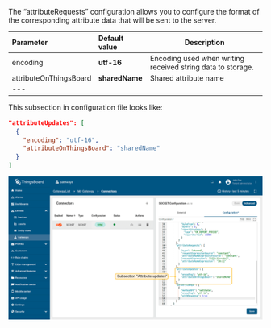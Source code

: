 The “attributeRequests” configuration allows you to configure the format of the corresponding attribute data that will be 
sent to the server.

| **Parameter**          | **Default value** | **Description**                                             |
|:-----------------------|:------------------|-------------------------------------------------------------|
| encoding               | **utf-16**        | Encoding used when writing received string data to storage. |
| attributeOnThingsBoard | **sharedName**    | Shared attribute name                                       |
| ---                    |                   |                                                             |

This subsection in configuration file looks like:

```json
"attributeUpdates": [
  {
    "encoding": "utf-16",
    "attributeOnThingsBoard": "sharedName"
  }
]
```

![image](/images/gateway/socket-connector/socket-subsection-attribute-updates-advanced-1-ce.png)
